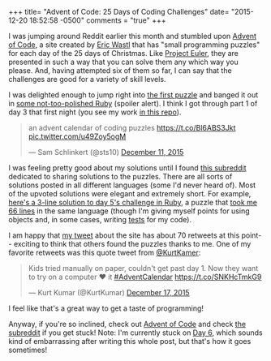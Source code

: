 +++
title= "Advent of Code: 25 Days of Coding Challenges"
date= "2015-12-20 18:52:58 -0500"
comments = "true"
+++

I was jumping around Reddit earlier this month and stumbled upon [Advent of Code](http://adventofcode.com/), a site created by [Eric Wastl](http://was.tl/) that has "small programming puzzles" for each day of the 25 days of Christmas. Like [Project Euler](http://projecteuler.net/), they are presented in such a way that you can solve them any which way you please. And, having attempted six of them so far, I can say that the challenges are good for a variety of skill levels.

<!-- more --> 

I was delighted enough to jump right into [the first puzzle](http://adventofcode.com/day/1) and banged it out in [some not-too-polished Ruby](https://github.com/sts10/advent_of_code/blob/master/day_1/runner.rb) (spoiler alert). I think I got through part 1 of day 3 that first night (you see my work [in this repo](https://github.com/sts10/advent_of_code)).

<blockquote class="twitter-tweet" data-cards="hidden" lang="en"><p lang="en" dir="ltr">an advent calendar of coding puzzles <a href="https://t.co/Bl6ABS3Jkt">https://t.co/Bl6ABS3Jkt</a> <a href="https://t.co/u49Zoy5ogM">pic.twitter.com/u49Zoy5ogM</a></p>&mdash; Sam Schlinkert (@sts10) <a href="https://twitter.com/sts10/status/675130262313967617">December 11, 2015</a></blockquote>
<script async src="//platform.twitter.com/widgets.js" charset="utf-8"></script>

I was feeling pretty good about my solutions until I found [this subreddit](https://www.reddit.com/r/adventofcode) dedicated to sharing solutions to the puzzles. There are all sorts of solutions posted in all different languages (some I'd never heard of). Most of the upvoted solutions were elegant and extremely short. For example, [here's a 3-line solution to day 5's challenge in Ruby](https://www.reddit.com/r/adventofcode/comments/3viazx/day_5_solutions/cxnsyn2), a puzzle that [took me 66 lines](https://github.com/sts10/advent_of_code/blob/master/day_5/runner.rb) in the same language (though I'm giving myself points for using objects and, in some cases, writing [tests](https://github.com/sts10/advent_of_code/blob/master/day_3/spec/day_3_spec.rb) for my code). 

I am happy that [my tweet](https://twitter.com/sts10/status/675130262313967617) about the site has about 70 retweets at this point-- exciting to think that others found the puzzles thanks to me. One of my favorite retweets was this quote tweet from [@KurtKamer](https://twitter.com/KurtKumar): 

<blockquote class="twitter-tweet" lang="en"><p lang="en" dir="ltr">Kids tried manually on paper, couldn&#39;t get past day 1. Now they want to try on a computer&#10;&#10;❤️ it &#10;&#10;<a href="https://twitter.com/hashtag/AdventCalendar?src=hash">#AdventCalendar</a> <a href="https://t.co/SNKHcTmkG9">https://t.co/SNKHcTmkG9</a></p>&mdash; Kurt Kumar (@KurtKumar) <a href="https://twitter.com/KurtKumar/status/677396127210082305">December 17, 2015</a></blockquote>
<script async src="//platform.twitter.com/widgets.js" charset="utf-8"></script>

I feel like that's a great way to get a taste of programming! 

Anyway, if you're so inclined, check out [Advent of Code](http://adventofcode.com/) and check [the subreddit](https://www.reddit.com/r/adventofcode) if you get stuck! Note: I'm currently stuck on [Day 6](http://adventofcode.com/day/6), which sounds kind of embarrassing after writing this whole post, but that's how it goes sometimes! 
